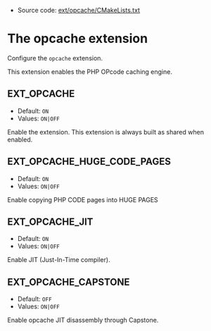 <!-- This is auto-generated file. -->
* Source code: [ext/opcache/CMakeLists.txt](https://github.com/petk/php-build-system/blob/master/cmake/ext/opcache/CMakeLists.txt)

# The opcache extension

Configure the `opcache` extension.

This extension enables the PHP OPcode caching engine.

## EXT_OPCACHE

* Default: `ON`
* Values: `ON|OFF`

Enable the extension. This extension is always built as shared when enabled.

## EXT_OPCACHE_HUGE_CODE_PAGES

* Default: `ON`
* Values: `ON|OFF`

Enable copying PHP CODE pages into HUGE PAGES

## EXT_OPCACHE_JIT

* Default: `ON`
* Values: `ON|OFF`

Enable JIT (Just-In-Time compiler).

## EXT_OPCACHE_CAPSTONE

* Default: `OFF`
* Values: `ON|OFF`

Enable opcache JIT disassembly through Capstone.
